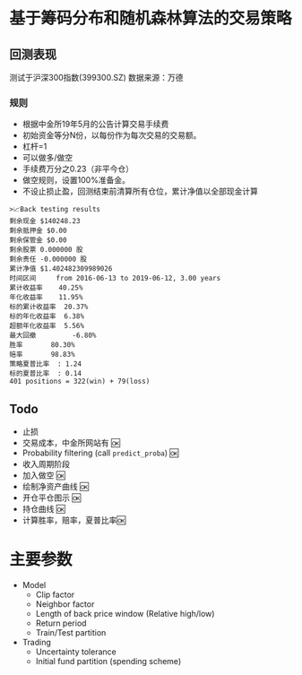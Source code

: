 # 基于筹码分布和随机森林算法的交易策略

## 回测表现
测试于沪深300指数(399300.SZ) 数据来源：万德

### 规则
- 根据中金所19年5月的公告计算交易手续费
- 初始资金等分N份，以每份作为每次交易的交易额。
- 杠杆=1
- 可以做多/做空
- 手续费万分之0.23（非平今仓）
- 做空规则，设置100%准备金。
- 不设止损止盈，回测结束前清算所有仓位，累计净值以全部现金计算
```
>📈Back testing results
剩余现金 $140248.23
剩余抵押金 $0.00
剩余保管金 $0.00
剩余股票 0.000000 股
剩余责任 -0.000000 股
累计净值 $1.402482309989026
时间区间	 from 2016-06-13 to 2019-06-12, 3.00 years
累计收益率	 40.25%
年化收益率	 11.95%
标的累计收益率	 20.37%
标的年化收益率	 6.38%
超额年化收益率	 5.56%
最大回撤		 -6.80%
胜率		 80.30%
赔率		 98.83%
策略夏普比率	: 1.24
标的夏普比率	: 0.14
401 positions = 322(win) + 79(loss)
```

## Todo
- 止损
- 交易成本，中金所网站有 🆗
- Probability filtering (call `predict_proba`) 🆗
- 收入周期阶段
- 加入做空 🆗
- 绘制净资产曲线 🆗
- 开仓平仓图示 🆗
- 持仓曲线 🆗
- 计算胜率，赔率，夏普比率🆗




# 主要参数

- Model
    - Clip factor
    - Neighbor factor
    - Length of back price window (Relative high/low)
    - Return period
    - Train/Test partition
- Trading
    - Uncertainty tolerance
    - Initial fund partition (spending scheme)